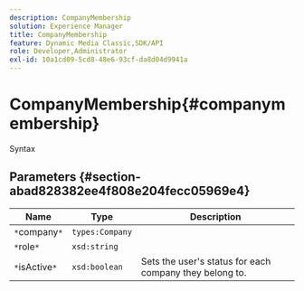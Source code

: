 ```yaml
---
description: CompanyMembership
solution: Experience Manager
title: CompanyMembership
feature: Dynamic Media Classic,SDK/API
role: Developer,Administrator
exl-id: 10a1cd09-5cd8-48e6-93cf-da8d04d9941a
---
```

# CompanyMembership{#companymembership}

 Syntax 

## Parameters {#section-abad828382ee4f808e204fecc05969e4}

|  Name  | Type  | Description  |
|---|---|---|
|  `*`company`*`  | `types:Company`  | |
|  `*`role`*`  | `xsd:string`  | |
|  `*`isActive`*`  | `xsd:boolean`  | Sets the user's status for each company they belong to.  |

